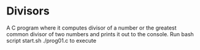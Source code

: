 # Divisors
A C program where it computes divisor of a number or the greatest common divisor of two numbers and prints it out to the console. Run bash script start.sh ./prog01.c to execute
